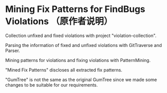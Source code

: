 # Mining Fix Patterns for FindBugs Violations （原作者说明）

Collection unfixed and fixed violations with project "violation-collection".

Parsing the information of fixed and unfixed violations with GitTraverse and Parser.

Mining patterns for violations and fixing violations with PatternMining.

"Mined Fix Patterns" discloses all extracted fix patterns.   

"GumTree" is not the same as the original GumTree since we made some changes to be suitable for our requirements.
